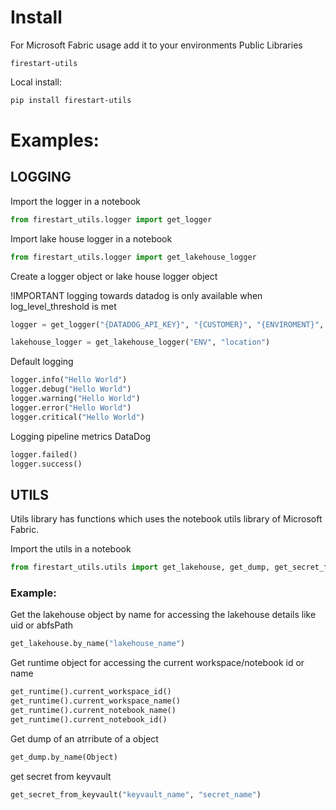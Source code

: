 # Install 

For Microsoft Fabric usage add it to your environments Public Libraries
```
firestart-utils
```

Local install:
```bash
pip install firestart-utils
```

# Examples: 


## LOGGING
Import the logger in a notebook

```python
from firestart_utils.logger import get_logger
```

Import lake house logger in a notebook
```python
from firestart_utils.logger import get_lakehouse_logger
```

Create a logger object or lake house logger object

!IMPORTANT logging towards datadog is only available when log_level_threshold is met
```python
logger = get_logger("{DATADOG_API_KEY}", "{CUSTOMER}", "{ENVIROMENT}", "{WORKSPACE_NAME}", "{LOG_LEVEL_TRESHOLD}")

lakehouse_logger = get_lakehouse_logger("ENV", "location")
```

Default logging
```python
logger.info("Hello World")
logger.debug("Hello World")
logger.warning("Hello World")
logger.error("Hello World")
logger.critical("Hello World")
```

Logging pipeline metrics DataDog
```python
logger.failed()
logger.success()
```

## UTILS
Utils library has functions which uses the notebook utils library of Microsoft Fabric.

Import the utils in a notebook

```python
from firestart_utils.utils import get_lakehouse, get_dump, get_secret_from_keyvault, get_runtime
```
### Example:

Get the lakehouse object by name for accessing the lakehouse details like uid or abfsPath
```python
get_lakehouse.by_name("lakehouse_name")
```

Get runtime object for accessing the current workspace/notebook id or name 
```python
get_runtime().current_workspace_id()
get_runtime().current_workspace_name()
get_runtime().current_notebook_name()
get_runtime().current_notebook_id()
```

Get dump of an atrribute of a object 
```python
get_dump.by_name(Object)
```

get secret from keyvault
```python
get_secret_from_keyvault("keyvault_name", "secret_name")
```
